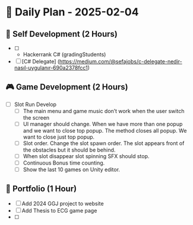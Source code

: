
# 📅 Daily Plan - 2025-02-04

## 🚀 Self Development (2 Hours)
- [ ] - Hackerrank C# (gradingStudents)
- [ ] [C# Delegate] (https://medium.com/@sefajobs/c-delegate-nedir-nasıl-uygulanır-690a2378fcc1)

## 🎮 Game Development (2 Hours)
- [ ] Slot Run Develop
  - [ ] The main menu and game music don’t work when the user switch the screen
  - [ ] UI manager should change. When we have more than one popup and we want to close top popup. The method closes all popup. We want to close just top popup.
  - [ ] Slot order. Change the slot spawn order. The slot appears front of the obstacles but it should be behind.
  - [ ] When slot disappear slot spinning  SFX should stop.
  - [ ] Continuous Bonus time counting.
  - [ ] Show the last 10 games on Unity editor.

## 💼 Portfolio (1 Hour)
- [ ] Add 2024 GGJ project to website 
- [ ] Add Thesis to ECG game page
- [ ] 
